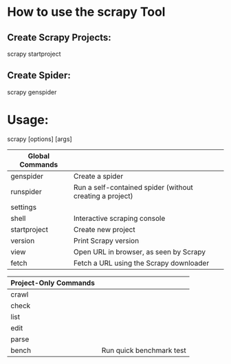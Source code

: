
# How to use the scrapy Tool

## Create Scrapy Projects:
  scrapy startproject <Project Name>

## Create Spider:
  scrapy genspider <Name of Spider>  <URL>
  
# Usage:
  scrapy <command> [options] [args]

|  Global Commands | |
|---|---|
| genspider  | Create a spider |
| runspider | Run a self-contained spider (without creating a project)|
| settings | |
| shell |  Interactive scraping console |
| startproject | Create new project |
| version | Print Scrapy version |
| view | Open URL in browser, as seen by Scrapy |
| fetch | Fetch a URL using the Scrapy downloader |

|  Project-Only Commands | |
|---|---|
| crawl  | |
| check |  |
| list  | |
| edit | | 
| parse  | |
| bench | Run quick benchmark test|
